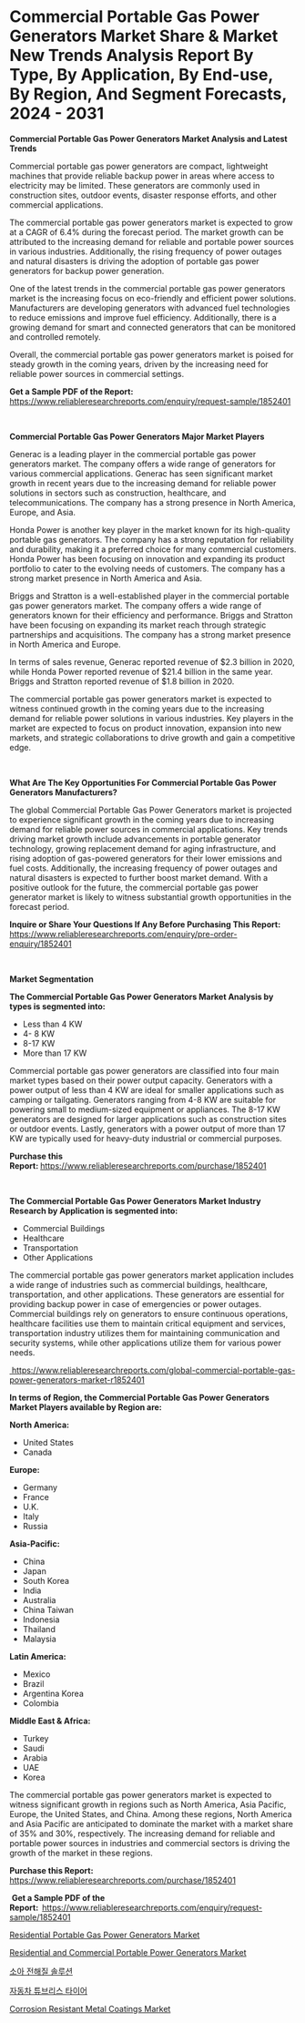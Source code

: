 <p><h1>Commercial Portable Gas Power Generators Market Share & Market New Trends Analysis Report By Type, By Application, By End-use, By Region, And Segment Forecasts, 2024 - 2031</h1></p><p><strong>Commercial Portable Gas Power Generators Market Analysis and Latest Trends</strong></p>
<p><p>Commercial portable gas power generators are compact, lightweight machines that provide reliable backup power in areas where access to electricity may be limited. These generators are commonly used in construction sites, outdoor events, disaster response efforts, and other commercial applications.</p><p>The commercial portable gas power generators market is expected to grow at a CAGR of 6.4% during the forecast period. The market growth can be attributed to the increasing demand for reliable and portable power sources in various industries. Additionally, the rising frequency of power outages and natural disasters is driving the adoption of portable gas power generators for backup power generation.</p><p>One of the latest trends in the commercial portable gas power generators market is the increasing focus on eco-friendly and efficient power solutions. Manufacturers are developing generators with advanced fuel technologies to reduce emissions and improve fuel efficiency. Additionally, there is a growing demand for smart and connected generators that can be monitored and controlled remotely.</p><p>Overall, the commercial portable gas power generators market is poised for steady growth in the coming years, driven by the increasing need for reliable power sources in commercial settings.</p></p>
<p><strong>Get a Sample PDF of the Report:&nbsp;</strong> <a href="https://www.reliableresearchreports.com/enquiry/request-sample/1852401">https://www.reliableresearchreports.com/enquiry/request-sample/1852401</a></p>
<p>&nbsp;</p>
<p><strong>Commercial Portable Gas Power Generators Major Market Players</strong></p>
<p><p>Generac is a leading player in the commercial portable gas power generators market. The company offers a wide range of generators for various commercial applications. Generac has seen significant market growth in recent years due to the increasing demand for reliable power solutions in sectors such as construction, healthcare, and telecommunications. The company has a strong presence in North America, Europe, and Asia.</p><p>Honda Power is another key player in the market known for its high-quality portable gas generators. The company has a strong reputation for reliability and durability, making it a preferred choice for many commercial customers. Honda Power has been focusing on innovation and expanding its product portfolio to cater to the evolving needs of customers. The company has a strong market presence in North America and Asia.</p><p>Briggs and Stratton is a well-established player in the commercial portable gas power generators market. The company offers a wide range of generators known for their efficiency and performance. Briggs and Stratton have been focusing on expanding its market reach through strategic partnerships and acquisitions. The company has a strong market presence in North America and Europe.</p><p>In terms of sales revenue, Generac reported revenue of $2.3 billion in 2020, while Honda Power reported revenue of $21.4 billion in the same year. Briggs and Stratton reported revenue of $1.8 billion in 2020.</p><p>The commercial portable gas power generators market is expected to witness continued growth in the coming years due to the increasing demand for reliable power solutions in various industries. Key players in the market are expected to focus on product innovation, expansion into new markets, and strategic collaborations to drive growth and gain a competitive edge.</p></p>
<p>&nbsp;</p>
<p><strong>What Are The Key Opportunities For Commercial Portable Gas Power Generators Manufacturers?</strong></p>
<p><p>The global Commercial Portable Gas Power Generators market is projected to experience significant growth in the coming years due to increasing demand for reliable power sources in commercial applications. Key trends driving market growth include advancements in portable generator technology, growing replacement demand for aging infrastructure, and rising adoption of gas-powered generators for their lower emissions and fuel costs. Additionally, the increasing frequency of power outages and natural disasters is expected to further boost market demand. With a positive outlook for the future, the commercial portable gas power generator market is likely to witness substantial growth opportunities in the forecast period.</p></p>
<p><strong>Inquire or Share Your Questions If Any Before Purchasing This Report:</strong> <a href="https://www.reliableresearchreports.com/enquiry/pre-order-enquiry/1852401">https://www.reliableresearchreports.com/enquiry/pre-order-enquiry/1852401</a></p>
<p>&nbsp;</p>
<p><strong>Market Segmentation</strong></p>
<p><strong>The Commercial Portable Gas Power Generators Market Analysis by types is segmented into:</strong></p>
<p><ul><li>Less than 4 KW</li><li>4- 8 KW</li><li>8-17 KW</li><li>More than 17 KW</li></ul></p>
<p><p>Commercial portable gas power generators are classified into four main market types based on their power output capacity. Generators with a power output of less than 4 KW are ideal for smaller applications such as camping or tailgating. Generators ranging from 4-8 KW are suitable for powering small to medium-sized equipment or appliances. The 8-17 KW generators are designed for larger applications such as construction sites or outdoor events. Lastly, generators with a power output of more than 17 KW are typically used for heavy-duty industrial or commercial purposes.</p></p>
<p><strong>Purchase this Report:&nbsp;</strong><a href="https://www.reliableresearchreports.com/purchase/1852401">https://www.reliableresearchreports.com/purchase/1852401</a></p>
<p>&nbsp;</p>
<p><strong>The Commercial Portable Gas Power Generators Market Industry Research by Application is segmented into:</strong></p>
<p><ul><li>Commercial Buildings</li><li>Healthcare</li><li>Transportation</li><li>Other Applications</li></ul></p>
<p><p>The commercial portable gas power generators market application includes a wide range of industries such as commercial buildings, healthcare, transportation, and other applications. These generators are essential for providing backup power in case of emergencies or power outages. Commercial buildings rely on generators to ensure continuous operations, healthcare facilities use them to maintain critical equipment and services, transportation industry utilizes them for maintaining communication and security systems, while other applications utilize them for various power needs.</p></p>
<p><a href="https://www.reliableresearchreports.com/global-commercial-portable-gas-power-generators-market-r1852401">&nbsp;https://www.reliableresearchreports.com/global-commercial-portable-gas-power-generators-market-r1852401</a></p>
<p><strong>In terms of Region, the Commercial Portable Gas Power Generators Market Players available by Region are:</strong></p>
<p>
    <p> <strong> North America: </strong>
        <ul>
            <li>United States</li>
            <li>Canada</li>
        </ul>
        </p> 
    <p> <strong> Europe: </strong>
        <ul>
            <li>Germany</li>
            <li>France</li>
            <li>U.K.</li>
            <li>Italy</li>
            <li>Russia</li>
        </ul>
        </p> 
    <p> <strong> Asia-Pacific: </strong>
        <ul>
            <li>China</li>
            <li>Japan</li>
            <li>South Korea</li>
            <li>India</li>
            <li>Australia</li>
            <li>China Taiwan</li>
            <li>Indonesia</li>
            <li>Thailand</li>
            <li>Malaysia</li>
        </ul>
        </p> 
    <p> <strong> Latin America: </strong>
        <ul>
            <li>Mexico</li>
            <li>Brazil</li>
            <li>Argentina Korea</li>
            <li>Colombia</li>
        </ul>
        </p> 
    <p> <strong> Middle East & Africa: </strong>
        <ul>
            <li>Turkey</li>
            <li>Saudi</li>
            <li>Arabia</li>
            <li>UAE</li>
            <li>Korea</li>
        </ul>
    </p>
    </p>
<p><p>The commercial portable gas power generators market is expected to witness significant growth in regions such as North America, Asia Pacific, Europe, the United States, and China. Among these regions, North America and Asia Pacific are anticipated to dominate the market with a market share of 35% and 30%, respectively. The increasing demand for reliable and portable power sources in industries and commercial sectors is driving the growth of the market in these regions.</p></p>
<p><strong>Purchase this Report: </strong><a href="https://www.reliableresearchreports.com/purchase/1852401">https://www.reliableresearchreports.com/purchase/1852401</a></p>
<p>&nbsp;<strong>Get a Sample PDF of the Report:&nbsp;&nbsp;</strong><a href="https://www.reliableresearchreports.com/enquiry/request-sample/1852401">https://www.reliableresearchreports.com/enquiry/request-sample/1852401</a></p>
<p><strong></strong></p>
<p><p><a href="https://github.com/kathiaseamanalvaradovlprc2h/Market-Research-Report-List-2/blob/main/residential-portable-gas-power-generators-market.md">Residential Portable Gas Power Generators Market</a></p><p><a href="https://github.com/wusalecollins540tpqoz/Market-Research-Report-List-2/blob/main/residential-and-commercial-portable-power-generators-market.md">Residential and Commercial Portable Power Generators Market</a></p><p><a href="https://medium.com/@clairhane1954/%EC%86%8C%EC%95%84%EC%9A%A9-%EC%A0%84%ED%95%B4%EC%A7%88-%EC%9A%A9%EC%95%A1-%EC%8B%9C%EC%9E%A5-%EB%8F%99%ED%96%A5-%EB%B0%8F-%EC%8B%9C%EC%9E%A5-%EB%B6%84%EC%84%9D%EC%9D%80-2024-2031%EB%85%84%EA%B9%8C%EC%A7%80-%EC%98%88%EC%83%81%EB%90%A9%EB%8B%88%EB%8B%A4-2736e5ffec71">소아 전해질 솔루션</a></p><p><a href="https://github.com/vsap75a286l/Market-Research-Report-List-1/blob/main/386694039403.md">자동차 튜브리스 타이어</a></p><p><a href="https://issuu.com/reportprime-2/docs/corrosion-resistant-metal-coatings-market-size-203">Corrosion Resistant Metal Coatings Market</a></p></p>